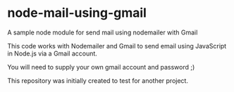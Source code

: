 # node-mail-using-gmail
A sample node module for send mail using nodemailer with Gmail

This code works with Nodemailer and Gmail to send email using JavaScript in Node.js via a Gmail account.

You will need to supply your own gmail account and password ;)

This repository was initially created to test for another project.
